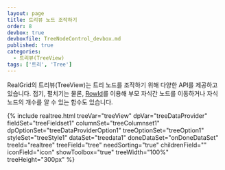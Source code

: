 ```yaml
---
layout: page
title: 트리뷰 노드 조작하기
order: 8
devbox: true
devboxfile: TreeNodeControl_devbox.md
published: true
categories:
  - 트리뷰(TreeView)
tags: ['트리', 'Tree']
---
```



<script>
  var onDoneDataSet = function() {
    var imgFiles = [
                  "kr.png",
                  "br.png",
                  "fr.png",
                  "mx.png",
                  "pt.png",
                  "es.png",
                  "gb.png",
                  "us.png",
                  "ve.png"
      ];
      var imageList = new RealGridJS.ImageList("images", "{{"/resource/image/smallflag/" | prepend: site.baseurl}}");

      imageList.addUrls(imgFiles);
      treeView.registerImageList(imageList);

      treeView.setTreeOptions({
          iconImages: imageList.getName(),
          iconWidth: 20
      });
  }
</script>

RealGrid의 트리뷰(TreeView)는 트리 노드를 조작하기 위해 다양한 API를 제공하고 있습니다.
접기, 펼치기는 물론, [RowId](http://help.realgrid.com/tutorial/a9/)를 이용해
부모 자식간 노드를 이동하거나 자식 노드의 개수를 알 수 있는 함수도 있습니다.

{% include realtree.html
  treeVar="treeView"
  dpVar="treeDataProvider"
  fieldSet="treeFieldset1"
  columnSet="treeColumnset1"
  dpOptionSet="treeDataProviderOption1"
  treeOptionSet="treeOption1"
  styleSet="treeStyle1"
  dataSet="treedata1"
  doneDataSet="onDoneDataSet"
  treeId="realtree"
  treeField="tree"
  needSorting="true"
  childrenField=""
  iconField="icon"
  showToolbox="true"
  treeWidth="100%"
  treeHeight="300px" %}
